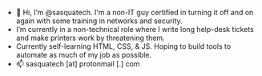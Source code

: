 - 👋 Hi, I’m @sasquatech. I'm a non-IT guy certified in turning it off and on again with some training in networks and security.
- I’m currently in a non-technical role where I write long help-desk tickets and make printers work by threatening them.
- Currently self-learning HTML, CSS, & JS. Hoping to build tools to automate as much of my job as possible.
- 📫 sasquatech [at] protonmail [.] com

<!---
sasquatech/sasquatech is a ✨ special ✨ repository because its `README.md` (this file) appears on your GitHub profile.
You can click the Preview link to take a look at your changes.
--->
